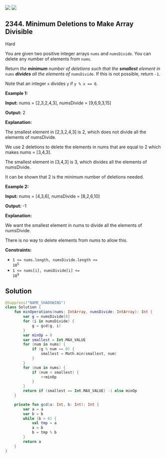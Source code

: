 [![](https://img.shields.io/github/stars/javadev/LeetCode-in-Kotlin?label=Stars&style=flat-square)](https://github.com/javadev/LeetCode-in-Kotlin)
[![](https://img.shields.io/github/forks/javadev/LeetCode-in-Kotlin?label=Fork%20me%20on%20GitHub%20&style=flat-square)](https://github.com/javadev/LeetCode-in-Kotlin/fork)

## 2344\. Minimum Deletions to Make Array Divisible

Hard

You are given two positive integer arrays `nums` and `numsDivide`. You can delete any number of elements from `nums`.

Return _the **minimum** number of deletions such that the **smallest** element in_ `nums` _**divides** all the elements of_ `numsDivide`. If this is not possible, return `-1`.

Note that an integer `x` divides `y` if `y % x == 0`.

**Example 1:**

**Input:** nums = [2,3,2,4,3], numsDivide = [9,6,9,3,15]

**Output:** 2

**Explanation:**

The smallest element in [2,3,2,4,3] is 2, which does not divide all the elements of numsDivide.

We use 2 deletions to delete the elements in nums that are equal to 2 which makes nums = [3,4,3].

The smallest element in [3,4,3] is 3, which divides all the elements of numsDivide.

It can be shown that 2 is the minimum number of deletions needed. 

**Example 2:**

**Input:** nums = [4,3,6], numsDivide = [8,2,6,10]

**Output:** -1

**Explanation:**

We want the smallest element in nums to divide all the elements of numsDivide.

There is no way to delete elements from nums to allow this.

**Constraints:**

*   <code>1 <= nums.length, numsDivide.length <= 10<sup>5</sup></code>
*   <code>1 <= nums[i], numsDivide[i] <= 10<sup>9</sup></code>

## Solution

```kotlin
@Suppress("NAME_SHADOWING")
class Solution {
    fun minOperations(nums: IntArray, numsDivide: IntArray): Int {
        var g = numsDivide[0]
        for (i in numsDivide) {
            g = gcd(g, i)
        }
        var minOp = 0
        var smallest = Int.MAX_VALUE
        for (num in nums) {
            if (g % num == 0) {
                smallest = Math.min(smallest, num)
            }
        }
        for (num in nums) {
            if (num < smallest) {
                ++minOp
            }
        }
        return if (smallest == Int.MAX_VALUE) -1 else minOp
    }

    private fun gcd(a: Int, b: Int): Int {
        var a = a
        var b = b
        while (b > 0) {
            val tmp = a
            a = b
            b = tmp % b
        }
        return a
    }
}
```